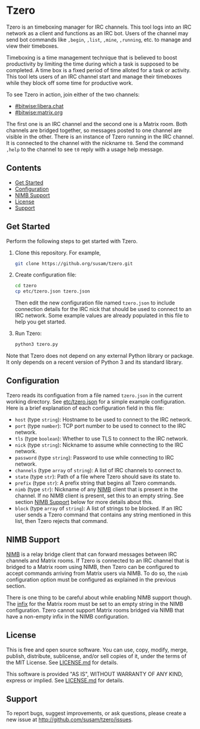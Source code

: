 Tzero
=====

Tzero is an timeboxing manager for IRC channels.  This tool logs into
an IRC network as a client and functions as an IRC bot.  Users of the
channel may send bot commands like `,begin`, `,list`, `,mine`,
`,running`, etc. to manage and view their timeboxes.

Timeboxing is a time management technique that is believed to boost
productivity by limiting the time during which a task is supposed to
be completed.  A time box is a fixed period of time alloted for a task
or activity.  This tool lets users of an IRC channel start and manage
their timeboxes while they block off some time for productive work.

To see Tzero in action, join either of the two channels:

- [#bitwise:libera.chat](https://web.libera.chat/#bitwise)
- [#bitwise:matrix.org](https://app.element.io/#/room/#bitwise:matrix.org)

The first one is an IRC channel and the second one is a Matrix room.
Both channels are bridged together, so messages posted to one channel
are visible in the other.  There is an instance of Tzero running in
the IRC channel.  It is connected to the channel with the nickname
`t0`.  Send the command `,help` to the channel to see `t0` reply with
a usage help message.


Contents
--------

* [Get Started](#get-started)
* [Configuration](#configuration)
* [NIMB Support](#nimb-support)
* [License](#license)
* [Support](#support)


Get Started
-----------

Perform the following steps to get started with Tzero.

 1. Clone this repository.  For example,

    ```sh
    git clone https://github.org/susam/tzero.git
    ```

 2. Create configuration file:

    ```sh
    cd tzero
    cp etc/tzero.json tzero.json
    ```

    Then edit the new configuration file named `tzero.json` to include
    connection details for the IRC nick that should be used to connect
    to an IRC network.  Some example values are already populated in
    this file to help you get started.

 3. Run Tzero:

    ```sh
    python3 tzero.py
    ```

Note that Tzero does not depend on any external Python library or
package.  It only depends on a recent version of Python 3 and its
standard library.


Configuration
-------------

Tzero reads its configuation from a file named `tzero.json` in the
current working directory.  See [etc/tzero.json](etc/tzero.json) for a
simple example configuration.  Here is a brief explanation of each
configuration field in this file:

- `host` (type `string`): Hostname to be used to connect to the IRC
  network.
- `port` (type `number`): TCP port number to be used to connect to the
  IRC network.
- `tls` (type `boolean`): Whether to use TLS to connect to the IRC
  network.
- `nick` (type `string`): Nickname to assume while connecting to the
  IRC network.
- `password` (type `string`): Password to use while connecting to IRC
  network.
- `channels` (type `array` of `string`): A list of IRC channels to
  connect to.
- `state` (type `str`): Path of a file where Tzero should save its
  state to.
- `prefix` (type `str`): A prefix string that begins all Tzero
  commands.
- `nimb` (type `str`): Nickname of any [NIMB][] client that is present
  in the channel.  If no NIMB client is present, set this to an empty
  string.  See section [NIMB Support](#nimb-support) below for more
  details about this.
- `block` (type `array` of `string`): A list of strings to be blocked.
  If an IRC user sends a Tzero command that contains any string
  mentioned in this list, then Tzero rejects that command.

[NIMB]: https://github.com/susam/nimb


NIMB Support
------------

[NIMB][] is a relay bridge client that can forward messages between
IRC channels and Matrix rooms.  If Tzero is connected to an IRC
channel that is bridged to a Matrix room using NIMB, then Tzero can be
configured to accept commands arriving from Matrix users via NIMB.  To
do so, the `nimb` configuration option must be configured as explained
in the previous section.

There is one thing to be careful about while enabling NIMB support
though.  The [infix](https://github.com/susam/nimb#configuration-keys)
for the Matrix room must be set to an empty string in the NIMB
configuration.  Tzero cannot support Matrix rooms bridged via NIMB
that have a non-empty infix in the NIMB configuration.


License
-------

This is free and open source software.  You can use, copy, modify,
merge, publish, distribute, sublicense, and/or sell copies of it,
under the terms of the MIT License.  See [LICENSE.md][L] for details.

This software is provided "AS IS", WITHOUT WARRANTY OF ANY KIND,
express or implied.  See [LICENSE.md][L] for details.

[L]: LICENSE.md


Support
-------

To report bugs, suggest improvements, or ask questions, please create
a new issue at <http://github.com/susam/tzero/issues>.


<!--
- Update version in pyproject.toml.

- Update CHANGES.md.

- Run the following commands:

  make checks

  git add -p
  git status
  git commit
  git push origin main

  make dist test-upload verify-test-upload
  make dist upload verify-upload

  VER=$(grep version pyproject.toml | cut -d '"' -f2)
  echo $VER
  git tag $VER -m "Tzero $VER"
  git push origin main $VER

  git remote add cb https://codeberg.org/susam/tzero.git
  git push cb --all
  git push cb --tags
-->
